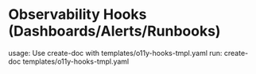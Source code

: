 # Observability Hooks (Dashboards/Alerts/Runbooks)

usage: Use create-doc with templates/o11y-hooks-tmpl.yaml
run: create-doc templates/o11y-hooks-tmpl.yaml
